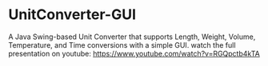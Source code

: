 # UnitConverter-GUI
A Java Swing-based Unit Converter that supports Length, Weight, Volume, Temperature, and Time conversions with a simple GUI.
watch the full presentation on youtube: https://www.youtube.com/watch?v=RGQpctb4kTA
